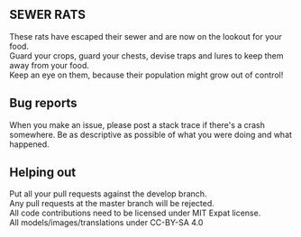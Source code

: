 ## SEWER RATS ##

These rats have escaped their sewer and are now on the lookout for your food.  
Guard your crops, guard your chests, devise traps and lures to keep them away from your food.  
Keep an eye on them, because their population might grow out of control!  

## Bug reports ##

When you make an issue, please post a stack trace if there's a crash somewhere.
Be as descriptive as possible of what you were doing and what happened. 

## Helping out ##

Put all your pull requests against the develop branch.    
Any pull requests at the master branch will be rejected.  
All code contributions need to be licensed under MIT Expat license.  
All models/images/translations under CC-BY-SA 4.0   
